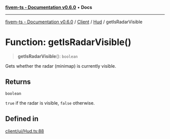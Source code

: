 [**fivem-ts - Documentation v0.6.0**](../../../../../README.md) • **Docs**

***

[fivem-ts - Documentation v0.6.0](../../../../../README.md) / [Client](../../../README.md) / [Hud](../README.md) / getIsRadarVisible

# Function: getIsRadarVisible()

> **getIsRadarVisible**(): `boolean`

Gets whether the radar (minimap) is currently visible.

## Returns

`boolean`

`true` if the radar is visible, `false` otherwise.

## Defined in

[client/ui/Hud.ts:88](https://github.com/Purpose-Dev/fivem-ts/blob/main/src/client/ui/Hud.ts#L88)
